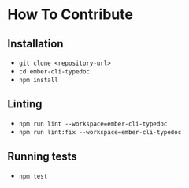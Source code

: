 # How To Contribute

## Installation

* `git clone <repository-url>`
* `cd ember-cli-typedoc`
* `npm install`

## Linting

* `npm run lint --workspace=ember-cli-typedoc`
* `npm run lint:fix --workspace=ember-cli-typedoc`

## Running tests

* `npm test`
